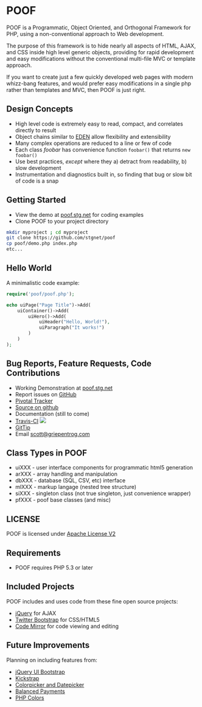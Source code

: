 POOF
====

POOF is a Programmatic, Object Oriented, and Orthogonal Framework for PHP, using a
non-conventional approach to Web development.

The purpose of this framework is to hide nearly all aspects of HTML, AJAX, and CSS inside high
level generic objects, providing for rapid development and easy modifications without
the conventional multi-file MVC or template approach.

If you want to create just a few quickly developed web pages with modern whizz-bang features, and
would prefer easy modifications in a single php rather than templates and MVC, then POOF is just
right.

Design Concepts
---------------
* High level code is extremely easy to read, compact, and correlates directly to result
* Object chains similar to [EDEN](http://eden.openovate.com/) allow flexibility and extensibility
* Many complex operations are reduced to a line or few of code
* Each class *foobar* has convenience function `foobar()` that returns `new foobar()`
* Use best practices, *except* where they a) detract from readability, b) slow development
* Instrumentation and diagnostics built in, so finding that bug or slow bit of code is a snap

Getting Started
---------------

* View the demo at [poof.stg.net](http://poof.stg.net) for coding examples
* Clone POOF to your project directory

```bash
mkdir myproject ; cd myproject
git clone https://github.com/stgnet/poof
cp poof/demo.php index.php
etc...
```

Hello World
-----------
A minimalistic code example:

```php
require('poof/poof.php');

echo uiPage("Page Title")->Add(
    uiContainer()->Add(
        uiHero()->Add(
            uiHeader("Hello, World!"),
            uiParagraph("It works!")
        )
    )
);
```

Bug Reports, Feature Requests, Code Contributions
-------------------------------------------------
* Working Demonstration at [poof.stg.net](http://poof.stg.net)
* Report issues on [GitHub](https://github.com/stgnet/poof/issues)
* [Pivotal Tracker](https://www.pivotaltracker.com/projects/641527)
* [Source on github](https://github.com/stgnet/poof)
* Documentation (still to come)
* [Travis-CI](http://travis-ci.org/stgnet/poof) ![](https://secure.travis-ci.org/stgnet/poof.png)
* [GitTip](https://www.gittip.com/stgnet/)
* Email [scott@griepentrog.com](mailto:scott@griepentrog.com)

Class Types in POOF
-------------------
* uiXXX - user interface components for programmatic html5 generation
* arXXX - array handling and manipulation
* dbXXX - database (SQL, CSV, etc) interface
* mlXXX - markup langage (nested tree structure)
* siXXX - singleton class (not true singleton, just convenience wrapper) 
* pfXXX - poof base classes (and misc)

LICENSE 
------- 
POOF is licensed under [Apache License V2](http://www.apache.org/license/LICENSE-2.0)

Requirements
------------
* POOF requires PHP 5.3 or later

Included Projects
-----------------
POOF includes and uses code from these fine open source projects:

* [jQuery](http://jquery.com) for AJAX
* [Twitter Bootstrap](http://twitter.github.com/bootstrap) for CSS/HTML5
* [Code Mirror](http://codemirror.net) for code viewing and editing

Future Improvements
-------------------
Planning on including features from:

* [jQuery UI Bootstrap](http://addyosmani.github.com/jquery-ui-bootstrap/)
* [Kickstrap](http://ajkochanowicz.github.com/Kickstrap)
* [Colorpicker and Datepicker](http://www.eyecon.ro/colorpicker-and-datepicker-for-twitter-bootstrap.htm)
* [Balanced Payments](https://www.balancedpayments.com/)
* [PHP Colors](http://mexitek.github.com/phpColors/)

